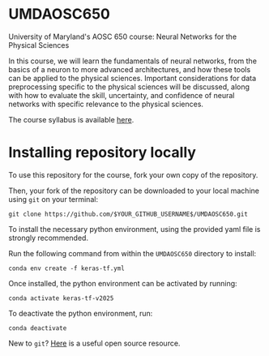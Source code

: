 # UMDAOSC650
University of Maryland's AOSC 650 course: Neural Networks for the Physical Sciences

In this course, we will learn the fundamentals of neural networks,
from the basics of a neuron to more advanced architectures, and how these tools can be applied to
the physical sciences. Important considerations for data preprocessing specific to the physical
sciences will be discussed, along with how to evaluate the skill, uncertainty, and confidence of neural
networks with specific relevance to the physical sciences.

The course syllabus is available [here](https://docs.google.com/viewer?url=https://docs.google.com/document/d/1-sdX_Ngq0N21pWYkajzWeO2eLgn-sFBkEOLWvZ6-wQI/export?format=pdf).

# Installing repository locally

To use this repository for the course, fork your own copy of the repository.

Then, your fork of the repository can be downloaded to your local machine using ``git`` on your terminal:

``git clone https://github.com/$YOUR_GITHUB_USERNAME$/UMDAOSC650.git``

To install the necessary python environment, using the provided yaml file is strongly recommended. 

Run the following command from within the ``UMDAOSC650`` directory to install:

``conda env create -f keras-tf.yml``

Once installed, the python environment can be activated by running:

``conda activate keras-tf-v2025``

To deactivate the python environment, run:

``conda deactivate``

New to ``git``? [Here](https://git-scm.com/book/en/v2) is a useful open source resource.
